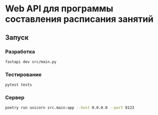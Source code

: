 # Web API для программы составления расписания занятий

## Запуск

### Разработка
```bash
fastapi dev src/main.py
```
### Тестирование
```bash
pytest tests
```
### Сервер
```bash
poetry run uvicorn src.main:app --host 0.0.0.0 --port 8123
```
